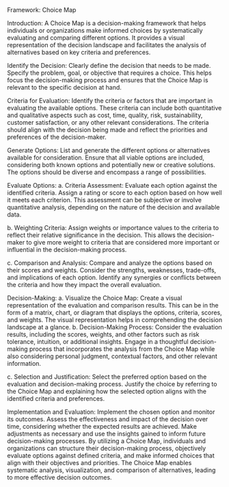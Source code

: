 Framework: Choice Map

Introduction:
A Choice Map is a decision-making framework that helps individuals or organizations make informed choices by systematically evaluating and comparing different options. It provides a visual representation of the decision landscape and facilitates the analysis of alternatives based on key criteria and preferences.

Identify the Decision:
Clearly define the decision that needs to be made. Specify the problem, goal, or objective that requires a choice. This helps focus the decision-making process and ensures that the Choice Map is relevant to the specific decision at hand.

Criteria for Evaluation:
Identify the criteria or factors that are important in evaluating the available options. These criteria can include both quantitative and qualitative aspects such as cost, time, quality, risk, sustainability, customer satisfaction, or any other relevant considerations. The criteria should align with the decision being made and reflect the priorities and preferences of the decision-maker.

Generate Options:
List and generate the different options or alternatives available for consideration. Ensure that all viable options are included, considering both known options and potentially new or creative solutions. The options should be diverse and encompass a range of possibilities.

Evaluate Options:
a. Criteria Assessment: Evaluate each option against the identified criteria. Assign a rating or score to each option based on how well it meets each criterion. This assessment can be subjective or involve quantitative analysis, depending on the nature of the decision and available data.

b. Weighting Criteria: Assign weights or importance values to the criteria to reflect their relative significance in the decision. This allows the decision-maker to give more weight to criteria that are considered more important or influential in the decision-making process.

c. Comparison and Analysis: Compare and analyze the options based on their scores and weights. Consider the strengths, weaknesses, trade-offs, and implications of each option. Identify any synergies or conflicts between the criteria and how they impact the overall evaluation.

Decision-Making:
a. Visualize the Choice Map: Create a visual representation of the evaluation and comparison results. This can be in the form of a matrix, chart, or diagram that displays the options, criteria, scores, and weights. The visual representation helps in comprehending the decision landscape at a glance.
b. Decision-Making Process: Consider the evaluation results, including the scores, weights, and other factors such as risk tolerance, intuition, or additional insights. Engage in a thoughtful decision-making process that incorporates the analysis from the Choice Map while also considering personal judgment, contextual factors, and other relevant information.

c. Selection and Justification: Select the preferred option based on the evaluation and decision-making process. Justify the choice by referring to the Choice Map and explaining how the selected option aligns with the identified criteria and preferences.

Implementation and Evaluation:
Implement the chosen option and monitor its outcomes. Assess the effectiveness and impact of the decision over time, considering whether the expected results are achieved. Make adjustments as necessary and use the insights gained to inform future decision-making processes.
By utilizing a Choice Map, individuals and organizations can structure their decision-making process, objectively evaluate options against defined criteria, and make informed choices that align with their objectives and priorities. The Choice Map enables systematic analysis, visualization, and comparison of alternatives, leading to more effective decision outcomes.
